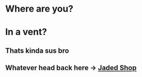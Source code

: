 # Where are you?

# In a vent?

## Thats kinda sus bro
## Whatever head back here -> [Jaded Shop](https://jadedshop.github.io/)


